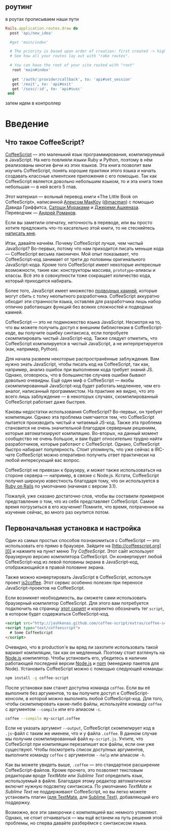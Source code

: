 ## роутинг

в роутах прописываем наши пути 
```ruby
Rails.application.routes.draw do
  post 'api/new_idea'

  #get 'main/index'

  # The priority is based upon order of creation: first created -> highest priority.
  # See how all your routes lay out with "rake routes".

  # You can have the root of your site routed with "root"
   root 'main#index'
   
   get '/auth/:provider/callback', to: 'api#set_session'
   get '/exit', to: 'api#exit'
   get '/susc/:id', to: 'api#susc'
 end  
```
затем идем в контроллер

# Введение

## Что такое CoffeeScript?
[CoffeeScript][0] — это маленький язык программирования, компилируемый в JavaScript. На него повлияли языки Ruby и Python, поэтому в нём реализованы многие фичи из этих языков. Эта книга позволит вам изучить CoffeeScript, понять хорошие практики этого языка 
и начать создавать классные клиентские приложения с его помощью. Так как CoffeeScript является довольно небольшим языком, то и эта книга тоже небольшая — в ней всего 5 глав.

Этот материал — вольный перевод книги «The Little Book on CoffeeScript», написанной [Алексом МакКоу][1] ([@macman][2]) с помощью Давида Гриффитса, [Сатоши Мураками][3] и [Джереми Ашкеназа][4]. Переводчик — [Андрей Романов][5].

Если вы заметили опечатку, неточность в переводе, или вы просто хотите предложить что-то касательно этой книги, то не стесняйтесь [написать мне][6].

Итак, давайте начнём. Почему CoffeeScript лучше, чем чистый JavaScript? Во-первых, потому что нам приходится писать меньше кода — CoffeeScript весьма лаконичен. Мой опыт показывает, что CoffeeScript-код занимает от трети до половины оригинального JavaScript-кода. Кроме того CoffeeScript имеет некоторые интересные возможности, такие как: конструкторы массива, `prototype`-алиасы и классы. Всё это в совокупности тоже сокращает количество кода, который приходится набирать.

Более того, JavaScript имеет множество [подводных камней][7], которые могут сбить с толку неопытного разработчика. CoffeeScript аккуратно обходит эти странности языка, оставляя для разработчика лишь набор отлично работающих функций без всяких сложностей и подводных камней.

CoffeeScript — это *не* подмножество языка JavaScript. Несмотря на то, что вы можете получить доступ к внешним библиотекам в CoffeeScript-коде, вы получите ошибку синтаксиса, если попробуете скомпилировать чистый JavaScript-код. Также следует отметить, что CoffeeScript компилируется в чистый JavaScript, а не интерпретируется (как, например, Python).

Для начала развеем некоторые распространённые заблуждения. Вам нужно знать JavaScript, чтобы писать код на CoffeeScript, так как, например, анализ ошибок при выполнении кода требует знаний JS. Однако, оговорюсь, что в большинстве случаев ошибки бывают довольно очевидны. Ещё один миф о CoffeeScript — якобы скомпилированный JavaScript-код будет работать медленнее, чем его аналог, написанный программистом. На практике же видно, что это всего лишь заблуждение — в некоторых случаях, скомпилированный CoffeeScript работает даже быстрее.

Каковы недостатки использования CoffeeScript? Во-первых, он требует компиляции. Однако эта проблема смягчается тем, что CoffeeScript пытается производить чистый и читаемый JS-код. Также эта проблема становится не очень значительной благодаря серверным решениям, которые автоматизируют компиляцию. Во-вторых, на данный момент сообщество не очень большое, и вам будет относительно трудно найти разработчиков, которые работают с CoffeeScript. Однако, CoffeeScript быстро набирает популярность. Стоит упомянуть, что уже сейчас в IRC-чате CoffeeScript можно оперативно получить ответ практически на любой интересующий вас вопрос.

CoffeeScript не привязан к браузеру, и может также использоваться на стороне сервера — например, в связке с Node.js. Кстати, CoffeeScript получил широкую известность благодаря тому, что он используется в [Ruby on Rails][8] по умолчанию (начиная с версии 3.1).

Пожалуй, уже сказано достаточно слов, чтобы вы составили примерное представление о том, что из себя представляет CoffeeScript. Самое время погрузиться в его изучение! Помните, что время, потраченное на изучение сейчас, во много раз окупится потом.

## Первоначальная установка и настройка
Один из самых простых способов познакомиться с CoffeeScript — это использовать его прямо в браузере. Зайдите на [http://coffeescript.org][0] и нажмите на пункт меню *Try CoffeeScript*. Этот сайт использует браузерную версию компилятора CoffeeScript. Он конвертирует любой CoffeeScript-код из левой половины экрана в JavaScript-код, отображающийся в правой половине экрана. 

Также можно конвертировать JavaScript в CoffeeScript, используя проект [js2coffee][9]. Этот сервис особенно полезен при переносе JavaScript-проектов на CoffeeScript.

Если возникнет необходимость, вы сможете сами использовать браузерный компилятор CoffeeScript. Для этого вам потребуется подключить на страницу [этот скрипт][10] и корректно обозначить тег `script`, в котором будет содержаться CoffeeScript-код.

```html
<script src="http://jashkenas.github.com/coffee-script/extras/coffee-script.js" type="text/javascript" charset="utf-8"></script>
<script type="text/coffeescript">
  # Some CoffeeScript
</script>
```

Очевидно, что в production'е вы вряд ли захотите использовать такой вариант компиляции, так как он медленный. Поэтому стоит взглянуть на [Node.js][11] компилятор. Чтобы установить его, убедитесь в наличии работающей последней версии [Node.js][11] и [npm][12] (менеджер пакетов для Node). Установить CoffeeScript можно с помощью следующей команды:

```bash
npm install -g coffee-script
```

После установки вам станет доступна команда `coffee`. Если вы её выполните без аргументов, то вы получите доступ к CoffeeScript-консоли, в которой можно выполнять любой CoffeeScript-код. Для того, чтобы скомпилировать какие-либо файлы, используйте команду `coffee` с аргументом `--compile` или его алиасом `-c`.

```bash
coffee --compile my-script.coffee
```

Если не указать аргумент `--output`, CoffeeScript скомпилирует код в `.js`-файл с таким же именем, что и у файла `.coffee`. В данном случае мы получим скомпилированный файл `my-script.js`. Учтите, что CoffeeScript при компиляции перезапишет все файлы, если они уже существуют. Чтобы посмотреть список доступных аргументов, выполните команду `coffee` с аргументом `--help` или алиасом `-h`.

Как вы можете увидеть выше, `.coffee` — это стандартное расширение CoffeeScript-файлов. Кроме прочего, это позволяет текстовым редакторам вроде *TextMate* или *Sublime Text* определить язык, используемый в файле. Благодаря этому редактор автоматически включит нужную подсветку синтаксиса. По умолчанию *TextMate* и *Sublime Text* не поддерживают CoffeeScript, но вы легко можете установить плагин ([для TextMate][13], для [Sublime Text][14]),  добавляющий его поддержку.

Возможно, все эти заморочки с компиляцией вас немного утомляют. Однако, не стоит отчаиваться — мы ещё встанем на путь решения этой проблемы, но сперва давайте разберёмся с синтаксисом языка.

[0]: http://coffeescript.org
[1]: http://alexmaccaw.co.uk
[2]: http://twitter.com/maccman
[3]: https://github.com/satyr
[4]: https://github.com/jashkenas
[5]: http://andrew-r.ru
[6]: mailto:scorpion21.97@gmail.com
[7]: http://bonsaiden.github.io/JavaScript-Garden/ru
[8]: http://rubyonrails.org
[9]: http://js2coffee.org
[10]: https://github.com/jashkenas/coffeescript/blob/master/extras/coffee-script.js
[11]: http://nodejs.org
[12]: http://npmjs.org
[13]: https://github.com/jashkenas/coffee-script-tmbundle
[14]: https://github.com/Xavura/CoffeeScript-Sublime-Plugin
